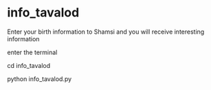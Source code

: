 # info_tavalod
Enter your birth information to Shamsi and you will receive interesting information

enter the terminal 

cd info_tavalod

python info_tavalod.py
